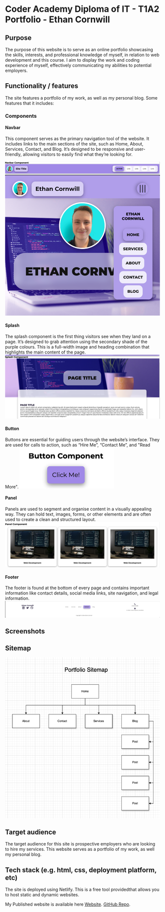 # Coder Academy Diploma of IT - T1A2 Portfolio - Ethan Cornwill

## Purpose

The purpose of this website is to serve as an online portfolio showcasing the skills, interests, and professional knowledge of myself, in relation to web development and this course.
I aim to display the work and coding experience of myself, effectively communicating my abilities to potential employers.

## Functionality / features

The site features a portfolio of my work, as well as my personal blog.
Some features that it includes:

### Components

#### Navbar

This component serves as the primary navigation tool of the website. It includes links to the main sections of the site, such as Home, About, Services, Contact, and Blog. It’s designed to be responsive and user-friendly, allowing visitors to easily find what they’re looking for.

![Navbar](./docs/components/navbar/navbar.png)
![Navbar mobile](./docs/components/navbar/navbar-mobile.png)

#### Splash

The splash component is the first thing visitors see when they land on a page. It’s designed to grab attention using the secondary shade of the purple colours. This is a full-width image and heading combination that highlights the main content of the page.
![Splash](./docs/components/splash.png)

#### Button

Buttons are essential for guiding users through the website’s interface. They are used for calls to action, such as “Hire Me”, “Contact Me”, and "Read More".
![Button](./docs/components/button.png)

#### Panel

Panels are used to segment and organise content in a visually appealing way. They can hold text, images, forms, or other elements and are often used to create a clean and structured layout.
![Panel](./docs/components/panel.png)

#### Footer

The footer is found at the bottom of every page and contains important information like contact details, social media links, site navigation, and legal information.
![Footer](./docs/components/footer.png)

## Screenshots

## Sitemap

![Sitemap](./docs/images/sitemap.png)

## Target audience

The target audience for this site is prospective employers who are looking to hire my services. This website serves as a portfolio of my work, as well my personal blog.

## Tech stack (e.g. html, css, deployment platform, etc)

The site is deployed using Netlify. This is a free tool providedthat allows you to host static and dynamic websites.

My Published website is available here [Website](https://ethan-cornwill-t1a2-portfolio.netlify.app/).
[GitHub Repo](https://github.com/finneh4249/ethan-cornwill-t1a2-portfolio).

